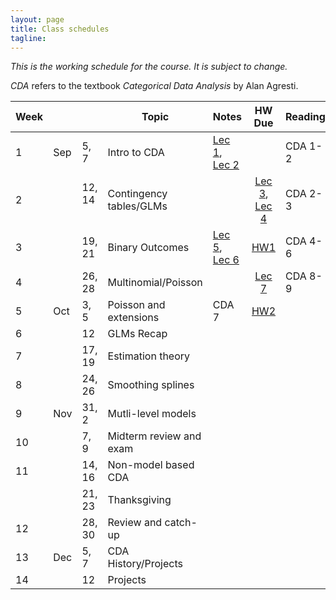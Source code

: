 ```yaml
---
layout: page
title: Class schedules
tagline: 
---
```


*This is the working schedule for the course. It is subject to change.*

_CDA_ refers to the textbook _Categorical Data Analysis_ by Alan Agresti.

Week |       |     | Topic   | Notes | HW Due | Reading
---- | ----- | --- | ------- | ----- |:------:| -------
 1   | Sep | 5, 7   | Intro to CDA | [Lec 1](../assets/slides/lec1-intro-CDA/lecture1-intro-CDA.pdf), [Lec 2](../assets/slides/lec2-contingency-tables/lecture2-contingency-tables.pdf) || CDA 1-2
 2   |     | 12, 14  &nbsp;| Contingency tables/GLMs |  | [Lec 3](../assets/slides/lec3-contingency-tables-continued/lec3-contingency-tables-continued.pdf), [Lec 4](../assets/slides/lec4/lec4-contingency-tables.pdf) | CDA 2-3
 3   |     | 19, 21 | Binary Outcomes | [Lec 5](../assets/slides/lec5/lec5-glms.pdf), [Lec 6](../assets/slides/lec6/lec6.pdf) | [HW1](../assets/homework/hw1.pdf) | CDA 4-6
 4   |     | 26, 28 | Multinomial/Poisson | | [Lec 7](../assets/slides/lec7/lec7.pdf) | CDA 8-9
 5   | Oct | 3, 5   | Poisson and extensions | CDA 7 |[HW2](../assets/homework/hw2.pdf) | 
 6   |     | 12     | GLMs Recap | || 
 7   |     | 17, 19 | Estimation theory | || 
 8   |     | 24, 26 | Smoothing splines | || 
 9   | Nov | 31, 2  | Mutli-level models | | |
 10  |     | 7, 9   | Midterm review and exam | || 
 11  |     | 14, 16 | Non-model based CDA | || 
     |     | 21, 23 | Thanksgiving | || 
 12  |     | 28, 30 | Review and catch-up | || 
 13  | Dec | 5, 7   | CDA History/Projects | || 
 14  |     | 12     | Projects | || 


<!--[Lec 1](../assets/slides/lec1-intro-CDA/lec1-intro-CDA.pdf)-->
